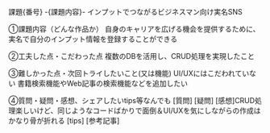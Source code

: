 課題{番号} -{課題内容}-
インプットでつながるビジネスマン向け実名SNS

①課題内容（どんな作品か）
自身のキャリアを広げる機会を提供するために、実名で自分のインプット情報を登録することができる

②工夫した点・こだわった点
複数のDBを活用し、CRUD処理を実現したこと

③難しかった点・次回トライしたいこと(又は機能)
UI/UXにはこだわれていない
書籍検索機能やWeb記事の検索機能などを追加したい

④質問・疑問・感想、シェアしたいtips等なんでも
[質問]
[疑問]
[感想]CRUD処理楽しいけど、同じようなコードばかりで面倒＆UI/UXを気にしながらの作成はかなり骨が折れる
[tips]
[参考記事]
